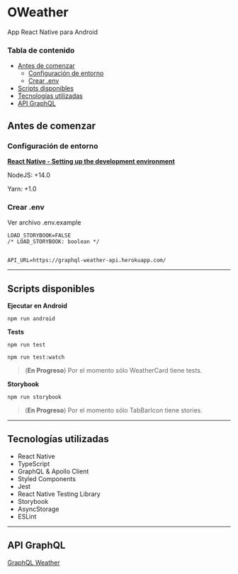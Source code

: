 # OWeather

App React Native para Android

### Tabla de contenido
- [Antes de comenzar](#antes-de-comenzar)
  - [Configuración de entorno](#configuración-de-entorno)
  - [Crear .env](#crear-env)
- [Scripts disponibles](#scripts-disponibles)
- [Tecnologías utilizadas](#tecnologías-utilizadas)
- [API GraphQL](#api-graphql)

## Antes de comenzar

### Configuración de entorno

[**React Native - Setting up the development environment**](https://reactnative.dev/docs/environment-setup)

NodeJS: +14.0

Yarn: +1.0

### Crear .env
Ver archivo .env.example

```
LOAD_STORYBOOK=FALSE
/* LOAD_STORYBOOK: boolean */


API_URL=https://graphql-weather-api.herokuapp.com/
```
***

## Scripts disponibles

**Ejecutar en Android**

`npm run android`

**Tests**

`npm run test`

`npm run test:watch`

> (**En Progreso**) Por el momento sólo WeatherCard tiene tests.


**Storybook**

`npm run storybook`

> (**En Progreso**) Por el momento sólo TabBarIcon tiene stories.

<!-- **Generar AAB release**

```bash
cd android
./gradlew bundleRelease
```

**Generar APK release**

```bash
cd android
./gradlew assembleRelease
``` -->

***

## Tecnologías utilizadas
* React Native
* TypeScript
* GraphQL & Apollo Client
* Styled Components
* Jest
* React Native Testing Library
* Storybook
* AsyncStorage
* ESLint
***

## API GraphQL
[GraphQL Weather](https://graphql-weather-api.herokuapp.com/)